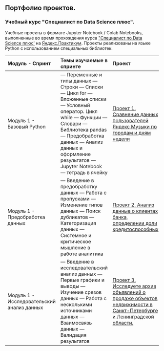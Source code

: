 ## Портфолио проектов.
### Учебный курс "Специалист по Data Science плюс".

Учебные проекты в формате Jupyter Notebook / Colab Notebooks, выполненные во время прохождения курса ["Специалист по Data Science плюс'](https://praktikum.yandex.ru/data-scientist-plus/) на [Яндекс.Практикум](https://practicum.yandex.ru/). Проекты реализованы на языке Python с использованием специальных библиотек.

| Модуль - Спринт | Темы изучаемые в спринте | Проект |
:---------------------------------- | :--------------------------- | :--------------------------- |
| Модуль 1 - Базовый Python | — Переменные и типы данных — Строки — Списки — Цикл for — Вложенные списки — Условный оператор. Цикл while — Функции — Словари — Библиотека pandas — Предобработка данных — Анализ данных и оформление результатов — Jupyter Notebook — тетрадь в ячейку | [Проект 1. Сравнение данных пользователей Яндекс Музыки по городам и дням недели](01_project) |
| Модуль 1 - Предобработка данных | — Введение в предобработку данных — Работа с пропусками — Изменение типов данных — Поиск дубликатов — Категоризация данных — Системное и критическое мышление в работе аналитика | [Проект 2. Анализ данные о клиентах банка, определении доли кредитоспособных](02_project) |
| Модуль 1 - Исследовательский анализ данных | — Введение в исследовательский анализ данных — Первые графики и выводы — Изучение срезов данных — Работа с несколькими источниками данных — Взаимосвязь данных — Валидация результатов | [Проект 3. Исследуете архив объявлений о продаже объектов недвижимости в Санкт-Петербурге и Ленинградской области.](03_project) |
